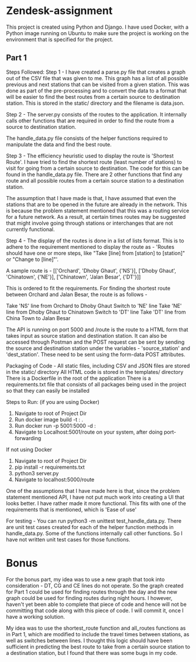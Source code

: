 # Zendesk-assignment
This project is created using Python and Django. I have used Docker, with a Python image running on Ubuntu to make sure the project is working on the environment that is specified for the project.

## Part 1

Steps Followed:
Step 1 - I have created a parse.py file that creates a graph out of the CSV file that was given to me. This graph has a list of all possible previous and next stations that can be visited from a given station. This was done as part of the pre-processing and to convert the data to a format that will be easier to find the best routes from a certain source to destination station. This is stored in the static/ directory and the filename is data.json.

Step 2 - The server.py consists of the routes to the application. It internally calls other functions that are required in order to find the route from a source to destination station. 

The handle_data.py file consists of the helper functions required to manipulate the data and find the best route.

Step 3 - The efficiency heuristic used to display the route is 'Shortest Route'. I have tried to find the shortest route (least number of stations) to visit for going from a certain source to destination. The code for this can be found in the handle_data.py file. There are 2 other functions that find any route and all possible routes from a certain source station to a destination station.

The assumption that I have made is that, I have assumed that even the stations that are to be opened in the future are already in the network. This is because the problem statement mentioned that this was a routing service for a future network. As a result, at certain times routes may be suggested that might involve going through stations or interchanges that are not currently functional.

Step 4 - The display of the routes is done in a list of lists format. This is to adhere to the requirement mentioned to display the route as - 'Routes should have one or more steps, like "Take [line] from [station] to [station]" or "Change to [line]"'.

A sample route is - 
[['Orchard', 'Dhoby Ghaut', {'NS'}], ['Dhoby Ghaut', 'Chinatown', {'NE'}], ['Chinatown', 'Jalan Besar', {'DT'}]]

This is ordered to fit the requirements. For finding the shortest route between Orchard and Jalan Besar, the route is as follows -

Take 'NS' line from Orchard to Dhoby Ghaut
Switch to 'NE' line
Take 'NE' line from Dhoby Ghaut to Chinatown
Switch to 'DT' line
Take 'DT' line from China Town to Jalan Besar

The API is running on port 5000 and /route is the route to a HTML form that takes input as source station and destination station. It can also be accessed through Postman and the POST request can be sent by sending the source and destination station under the variables - 'source_station' and 'dest_station'. These need to be sent using the form-data POST attributes.

Packaging of Code - 
All static files, including CSV and JSON files are stored in the static/ directory
All HTML code is stored in the templates/ directory
There is a Dockerfile in the root of the application
There is a requirements.txt file that consists of all packages being used in the project so that they can easily be installed

Steps to Run: (if you are using Docker)
1. Navigate to root of Project Dir
2. Run docker image build -t <image-name>:<tag> .
3. Run docker run -p 5001:5000 -d <image-name>:<tag>
4. Navigate to Localhost:5001/route on your system, after doing port-forwarding

If not using Docker
1. Navigate to root of Project Dir
2. pip install -r requirements.txt
3. python3 server.py
4. Navigate to localhost:5000/route

One of the assumptions that I have made here is that, since the problem statement mentioned API, I have not put much work into creating a UI that looks better. I have rather made it more functional. This fits with one of the requirements that is mentioned, which is 'Ease of use'

For testing - You can run python3 -m unittest test_handle_data.py.
There are unit test cases created for each of the helper function methods in handle_data.py.
Some of the functions internally call other functions. So I have not written unit test cases for those functions.

# Bonus

For the bonus part, my idea was to use a new graph that took into consideration - DT, CG and CE lines do not operate. So the graph created for Part 1 could be used for finding routes through the day and the new graph could be used for finding routes during night hours. I however, haven't yet been able to complete that piece of code and hence will not be committing that code along with this piece of code. I will commit it, once I have a working solution.

My idea was to use the shortest_route function and all_routes functions as in Part 1, which are modified to include the travel times between stations, as well as switches between lines. I thought this logic should have been sufficient in predicting the best route to take from a certain source station to a destination station, but I found that there was some bugs in my code. 